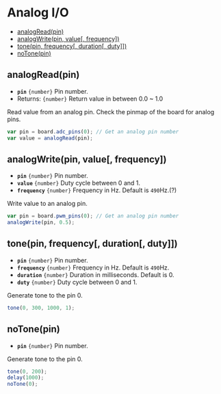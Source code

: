 Analog I/O
==========

* [analogRead(pin)]()
* [analogWrite(pin, value[, frequency])]()
* [tone(pin, frequency[, duration[, duty]])]()
* [noTone(pin)]()

## analogRead(pin)

* __`pin`__ `{number}` Pin number.
* Returns: `{number}` Return value in between 0.0 ~ 1.0

Read value from an analog pin. Check the pinmap of the board for analog pins.

```js
var pin = board.adc_pins(0); // Get an analog pin number
var value = analogRead(pin);
```


## analogWrite(pin, value[, frequency])

* __`pin`__ `{number}` Pin number.
* __`value`__ `{number}` Duty cycle between 0 and 1.
* __`frequency`__ `{number}` Frequency in Hz. Default is `490`Hz.(?)

Write value to an analog pin.

```js
var pin = board.pwm_pins(0); // Get an analog pin number
analogWrite(pin, 0.5);
```


## tone(pin, frequency[, duration[, duty]])

* __`pin`__ `{number}` Pin number.
* __`frequency`__ `{number}` Frequency in Hz. Default is `490`Hz.
* __`duration`__ `{number}` Duration in milliseconds. Default is 0.
* __`duty`__ `{number}` Duty cycle between 0 and 1.

Generate tone to the pin 0.

```js
tone(0, 300, 1000, 1);
```


## noTone(pin)

* __`pin`__ `{number}` Pin number.

Generate tone to the pin 0.

```js
tone(0, 200);
delay(1000);
noTone(0);
```
